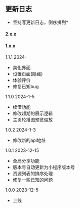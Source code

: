 ## 更新日志
* 坚持写更新日志，倒序排列*

#### 2.x.x


#### 1.x.x

1.1.1 2024-
- 美化界面
- 设置页面(隐藏)
- 体验评价
- 修复已知bug


1.1.0 2024-1-5

- 续借功能
- 修改超期的展示逻辑
- 主页轮播图预览缩放

1.0.2 2024-1-3

- 修改新的api地址

1.0.1   2023-12-15

- 全局分享功能
- 版本号自动更新为小程序版本号
- 资源列表的排序处理
- 修复一些已知的问题

1.0.0   2023-12-5

- 上线